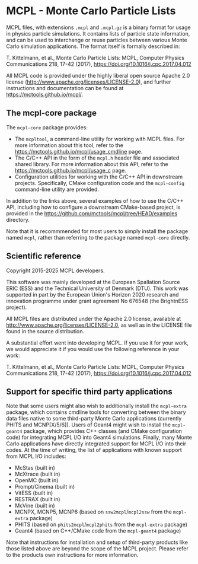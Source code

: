 MCPL - Monte Carlo Particle Lists
=================================

MCPL files, with extensions `.mcpl` and `.mcpl.gz` is a binary format for usage
in physics particle simulations. It contains lists of particle state
information, and can be used to interchange or reuse particles between various
Monte Carlo simulation applications. The format itself is formally described in:

   T. Kittelmann, et al., Monte Carlo Particle Lists: MCPL, Computer Physics
   Communications 218, 17-42 (2017), https://doi.org/10.1016/j.cpc.2017.04.012

All MCPL code is provided under the highly liberal open source Apache 2.0
license (http://www.apache.org/licenses/LICENSE-2.0), and further instructions
and documentation can be found at https://mctools.github.io/mcpl/.



The mcpl-core package
---------------------

The `mcpl-core` package provides:

* The `mcpltool`, a command-line utility for working with MCPL files. For more
  information about this tool, refer to the
  https://mctools.github.io/mcpl/usage_cmdline page.
* The C/C++ API in the form of the `mcpl.h` header file and associated shared
  library. For more information about this API, refer to the
  https://mctools.github.io/mcpl/usage_c page.
* Configuration utilities for working with the C/C++ API in downstream
  projects. Specifically, CMake configuration code and the `mcpl-config`
  command-line utility are provided.

In addition to the links above, several examples of how to use the C/C++ API,
including how to configure a downstream CMake-based project, is provided in the
https://github.com/mctools/mcpl/tree/HEAD/examples directory.

Note that it is recommmended for most users to simply install the package named
`mcpl`, rather than referring to the package named `mcpl-core` directly.



Scientific reference
--------------------

Copyright 2015-2025 MCPL developers.

This software was mainly developed at the European Spallation Source ERIC (ESS)
and the Technical University of Denmark (DTU). This work was supported in part
by the European Union's Horizon 2020 research and innovation programme under
grant agreement No 676548 (the BrightnESS project).

All MCPL files are distributed under the Apache 2.0 license, available at
http://www.apache.org/licenses/LICENSE-2.0, as well as in the LICENSE file found
in the source distribution.

A substantial effort went into developing MCPL. If you use it for your work, we
would appreciate it if you would use the following reference in your work:

   T. Kittelmann, et al., Monte Carlo Particle Lists: MCPL, Computer Physics
   Communications 218, 17-42 (2017), https://doi.org/10.1016/j.cpc.2017.04.012



Support for specific third party applications
---------------------------------------------

Note that some users might also wish to additionally install the `mcpl-extra`
package, which contains cmdline tools for converting between the binary data
files native to some third-party Monte Carlo applications (currently PHITS and
MCNP[X/5/6]). Users of Geant4 might wish to install the `mcpl-geant4` package,
which provides C++ classes (and CMake configuration code) for integrating MCPL
I/O into Geant4 simulations. Finally, many Monte Carlo applications have
directly integrated support for MCPL I/O into their codes. At the time of
writing, the list of applications with known support from MCPL I/O includes:

* McStas (built in)
* McXtrace (built in)
* OpenMC (built in)
* Prompt/Cinema (built in)
* VitESS (built in)
* RESTRAX (built in)
* McVine (built in)
* MCNPX, MCNP5, MCNP6 (based on `ssw2mcpl`/`mcpl2ssw` from the `mcpl-extra` package)
* PHITS (based on `phits2mcpl`/`mcpl2phits` from the `mcpl-extra` package)
* Geant4 (based on C++/CMake code from the `mcpl-geant4` package)

Note that instructions for installation and setup of third-party products like
those listed above are beyond the scope of the MCPL project. Please refer to the
products own instructions for more information.

